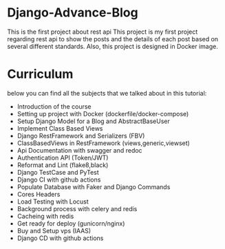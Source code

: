 # Django-Advance-Blog
This is the first project about rest api
This project is my first project regarding rest api to show the posts and the details of each post based on several different standards.
Also, this project is designed in Docker image.




# Curriculum
below you can find all the subjects that we talked about in this tutorial:

- Introduction of the course
- Setting up project with Docker (dockerfile/docker-compose)
- Setup Django Model for a Blog and AbstractBaseUser
- Implement Class Based Views
- Django RestFramework and Serializers (FBV)
- ClassBasedViews in RestFramework (views,generic,viewset)
- Api Documentation with swagger and redoc
- Authentication API (Token/JWT)
- Reformat and Lint (flake8,black)
- Django TestCase and PyTest
- Django CI with github actions
- Populate Database with Faker and Django Commands
- Cores Headers
- Load Testing with Locust
- Background process with celery and redis
- Cacheing with redis
- Get ready for deploy (gunicorn/nginx)
- Buy and Setup vps (IAAS)
- Django CD with github actions
